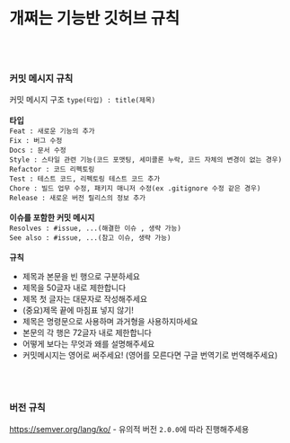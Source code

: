 # 개쩌는 기능반 깃허브 규칙

<br>
<br>

### 커밋 메시지 규칙
커밋 메시지 구조 `type(타입) : title(제목)`
<br>
<br>
**타입**<br>
`Feat : 새로운 기능의 추가`<br>
`Fix : 버그 수정`<br>
`Docs : 문서 수정`<br>
`Style : 스타일 관련 기능(코드 포맷팅, 세미콜론 누락, 코드 자체의 변경이 없는 경우)`<br>
`Refactor : 코드 리펙토링`<br>
`Test : 테스트 코드, 리펙토링 테스트 코드 추가`<br>
`Chore : 빌드 업무 수정, 패키지 매니저 수정(ex .gitignore 수정 같은 경우)`<br>
`Release : 새로운 버전 릴리스의 정보 추가`
<br>
<br>
**이슈를 포함한 커밋 메시지**<br>
`Resolves : #issue, ...(해결한 이슈 , 생략 가능)`<br>
`See also : #issue, ...(참고 이슈, 생략 가능)`<br>
<br>
**규칙**
<br>
- 제목과 본문을 빈 행으로 구분하세요
- 제목을 50글자 내로 제한합니다
- 제목 첫 글자는 대문자로 작성해주세요
- (중요)제목 끝에 마침표 넣지 않기!
- 제목은 명령문으로 사용하며 과거형을 사용하지마세요
- 본문의 각 행은 72글자 내로 제한합니다
- 어떻게 보다는 무엇과 왜를 설명해주세요
- 커밋메시지는 영어로 써주세요! (영어를 모른다면 구글 번역기로 번역해주세요)

<br>
<br>

### 버전 규칙
https://semver.org/lang/ko/ - 유의적 버전 `2.0.0`에 따라 진행해주세용
